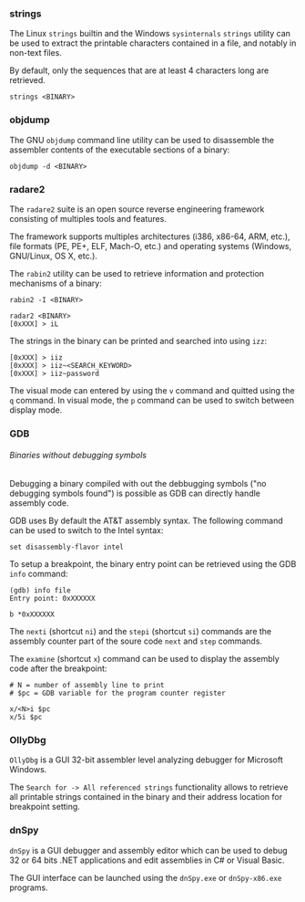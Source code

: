 ### strings

The Linux `strings` builtin and the Windows `sysinternals` `strings` utility can
be used to extract the printable characters contained in a file, and notably
in non-text files.

By default, only the sequences that are at least 4 characters long are
retrieved.

```
strings <BINARY>
```

### objdump

The GNU `objdump` command line utility can be used to disassemble the assembler
contents of the executable sections of a binary:

```
objdump -d <BINARY>
```

### radare2

The `radare2` suite is an open source reverse engineering framework consisting
of multiples tools and features.

The framework supports multiples architectures (i386, x86-64, ARM, etc.),
file formats (PE, PE+, ELF, Mach-O, etc.) and operating systems (Windows,
GNU/Linux, OS X, etc.).

The `rabin2` utility can be used to retrieve information and protection
mechanisms of a binary:

```
rabin2 -I <BINARY>

radar2 <BINARY>
[0xXXX] > iL
```

The strings in the binary can be printed and searched into using `izz`:

```
[0xXXX] > iiz
[0xXXX] > iiz~<SEARCH_KEYWORD>
[0xXXX] > iiz~password
```

The visual mode can entered by using the `v` command and quitted using the `q`
command. In visual mode, the `p` command can be used to switch between display
mode.


### GDB

###### Binaries without debugging symbols

Debugging a binary compiled with out the debbugging symbols ("no debugging
symbols found") is possible as GDB can directly handle assembly code.

GDB uses By default the AT&T assembly syntax. The following command can be used
to switch to the Intel syntax:  

```
set disassembly-flavor intel
```

To setup a breakpoint, the binary entry point can be retrieved using the GDB
`info` command:

```
(gdb) info file
Entry point: 0xXXXXXX

b *0xXXXXXX
```

The `nexti` (shortcut `ni`) and the `stepi` (shortcut `si`) commands are the
assembly counter part of the soure code `next` and `step` commands.

The `examine` (shortcut `x`) command can be used to display the assembly code
after the breakpoint:

```
# N = number of assembly line to print
# $pc = GDB variable for the program counter register

x/<N>i $pc
x/5i $pc
```

### OllyDbg

`OllyDbg` is a GUI 32-bit assembler level analyzing debugger for Microsoft
Windows.

The `Search for -> All referenced strings` functionality allows to retrieve all
printable strings contained in the binary and their address location for
breakpoint setting.   

### dnSpy

`dnSpy` is a GUI debugger and assembly editor which can be used to debug 32
or 64 bits .NET applications and edit assemblies in C# or Visual Basic.

The GUI interface can be launched using the `dnSpy.exe` or `dnSpy-x86.exe`
programs.
